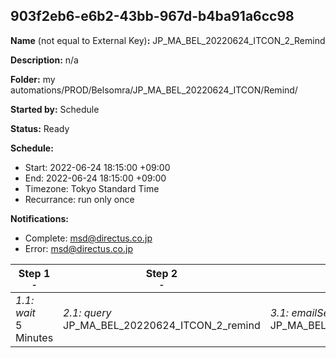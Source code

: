 ## 903f2eb6-e6b2-43bb-967d-b4ba91a6cc98

**Name** (not equal to External Key)**:** JP_MA_BEL_20220624_ITCON_2_Remind

**Description:** n/a

**Folder:** my automations/PROD/Belsomra/JP_MA_BEL_20220624_ITCON/Remind/

**Started by:** Schedule

**Status:** Ready

**Schedule:**

* Start: 2022-06-24 18:15:00 +09:00
* End: 2022-06-24 18:15:00 +09:00
* Timezone: Tokyo Standard Time
* Recurrance: run only once

**Notifications:**

* Complete: msd@directus.co.jp
* Error: msd@directus.co.jp

| Step 1<br>_<small>-</small>_ | Step 2<br>_<small>-</small>_ | Step 3<br>_<small>-</small>_ |
| --- | --- | --- |
| _1.1: wait_<br>5 Minutes | _2.1: query_<br>JP_MA_BEL_20220624_ITCON_2_remind | _3.1: emailSend_<br>JP_MA_BEL_20220624_ITCON_2_remind |
